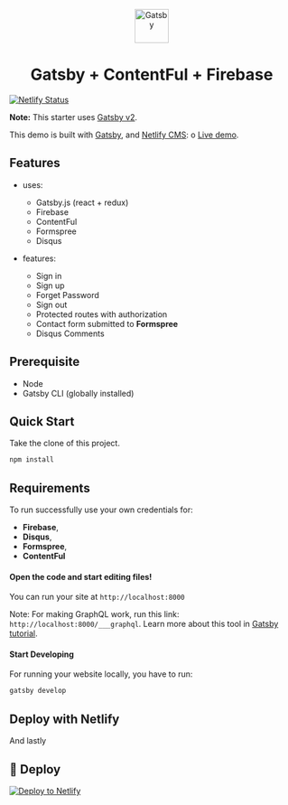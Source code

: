 <p align="center">
  <a href="https://www.gatsbyjs.org">
    <img alt="Gatsby" src="https://www.gatsbyjs.org/monogram.svg" width="60" />
  </a>
</p>
<h1 align="center">
  Gatsby + ContentFul + Firebase
</h1>


[![Netlify Status](https://api.netlify.com/api/v1/badges/9024fbd3-56db-4c48-ab7b-3bad86190103/deploy-status)](https://app.netlify.com/sites/gatsby-blogger/deploys)

**Note:** This starter uses [Gatsby v2](https://www.gatsbyjs.org/blog/2018-09-17-gatsby-v2/).

This demo is built with [Gatsby](https://www.gatsbyjs.org/), and [Netlify CMS](https://www.netlifycms.org): o [Live demo](https://gatsby-blogger.netlify.com/).

## Features

- uses:
  - Gatsby.js (react + redux)
  - Firebase
  - ContentFul
  - Formspree
  - Disqus

- features:
  - Sign in
  - Sign up
  - Forget Password
  - Sign out
  - Protected routes with authorization
  - Contact form submitted to **Formspree**
  - Disqus Comments

## Prerequisite

- Node
- Gatsby CLI (globally installed)

## Quick Start

Take the clone of this project.

```sh
npm install
```

## Requirements 

To run successfully use your own credentials for:
  - **Firebase**, 
  - **Disqus**, 
  - **Formspree**,
  - **ContentFul**


#### Open the code and start editing files!

You can run your site at `http://localhost:8000`

Note: For making GraphQL work, run this link: `http://localhost:8000/___graphql`. Learn more about this tool in [Gatsby tutorial](https://www.gatsbyjs.org/tutorial/part-five/#introducing-graphiql).


#### Start Developing

For running your website locally, you have to run:

```sh
gatsby develop
```


## Deploy with Netlify


And lastly
## 💫 Deploy

[![Deploy to Netlify](https://www.netlify.com/img/deploy/button.svg)](https://app.netlify.com/start/deploy?repository=https://github.com/aslammultidots/blogger)